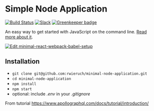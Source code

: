# Simple Node Application

[![Build Status](https://travis-ci.org/rwieruch/minimal-node-application.svg?branch=master)](https://travis-ci.org/rwieruch/minimal-node-application) [![Slack](https://slack-the-road-to-learn-react.wieruch.com/badge.svg)](https://slack-the-road-to-learn-react.wieruch.com/) [![Greenkeeper badge](https://badges.greenkeeper.io/rwieruch/minimal-node-application.svg)](https://greenkeeper.io/)

An easy way to get started with JavaScript on the command line. [Read more about it](https://www.robinwieruch.de/minimal-node-js-babel-setup).

[![Edit minimal-react-webpack-babel-setup](https://codesandbox.io/static/img/play-codesandbox.svg)](https://codesandbox.io/s/github/rwieruch/minimal-node-application/tree/master/?fontsize=14)

## Installation

* `git clone git@github.com:rwieruch/minimal-node-application.git`
* `cd minimal-node-application`
* `npm install`
* `npm start`
* optional: include *.env* in your *.gitignore*

From tutorial https://www.apollographql.com/docs/tutorial/introduction/

